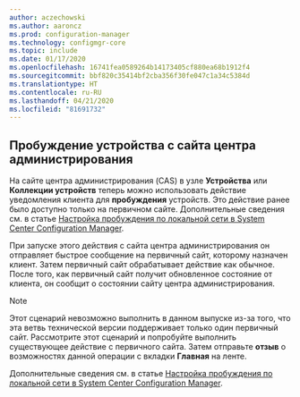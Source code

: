 ```yaml
---
author: aczechowski
ms.author: aaroncz
ms.prod: configuration-manager
ms.technology: configmgr-core
ms.topic: include
ms.date: 01/17/2020
ms.openlocfilehash: 16741fea0589264b14173405cf880ea68b1912f4
ms.sourcegitcommit: bbf820c35414bf2cba356f30fe047c1a34c5384d
ms.translationtype: HT
ms.contentlocale: ru-RU
ms.lasthandoff: 04/21/2020
ms.locfileid: "81691732"
---
```

## <a name="wake-up-a-device-from-the-central-administration-site"></a><a name="bkmk_wake"></a> Пробуждение устройства с сайта центра администрирования

<!--6030715-->

На сайте центра администрирования (CAS) в узле **Устройства** или **Коллекции устройств** теперь можно использовать действие уведомления клиента для **пробуждения** устройств. Это действие ранее было доступно только на первичном сайте. Дополнительные сведения см. в статье [Настройка пробуждения по локальной сети в System Center Configuration Manager](../../../../clients/deploy/configure-wake-on-lan.md#bkmk_wol-1810).

При запуске этого действия с сайта центра администрирования он отправляет быстрое сообщение на первичный сайт, которому назначен клиент. Затем первичный сайт обрабатывает действие как обычное. После того, как первичный сайт получит обновленное состояние от клиента, он сообщит о состоянии сайту центра администрирования.

> [!NOTE]
> Этот сценарий невозможно выполнить в данном выпуске из-за того, что эта ветвь технической версии поддерживает только один первичный сайт. Рассмотрите этот сценарий и попробуйте выполнить существующее действие с первичного сайта. Затем отправьте **отзыв** о возможностях данной операции с вкладки **Главная** на ленте.
>
> Дополнительные сведения см. в статье [Настройка пробуждения по локальной сети в System Center Configuration Manager](../../../../clients/deploy/configure-wake-on-lan.md#bkmk_wol-1810).
